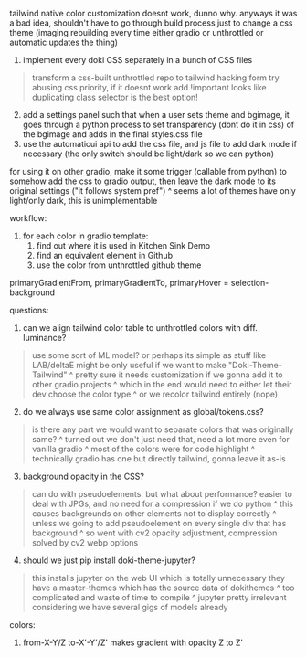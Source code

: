 tailwind native color customization doesnt work, dunno why.
anyways it was a bad idea, shouldn't have to go through build process
just to change a css theme (imaging rebuilding every time either gradio
or unthrottled or automatic updates the thing)

1. implement every doki CSS separately in a bunch of CSS files
 > transform a css-built unthrottled repo to tailwind hacking form
 > try abusing css priority, if it doesnt work add !important
 > looks like duplicating class selector is the best option!
2. add a settings panel such that when a user sets theme and bgimage,
   it goes through a python process to set transparency (dont do it in css)
   of the bgimage and adds in the final styles.css file
3. use the automaticui api to add the css file, and js file to add
   dark mode if necessary (the only switch should be light/dark so we can python)

for using it on other gradio, make it some trigger (callable from python)
to somehow add the css to gradio output, then leave the dark mode to its
original settings ("it follows system pref")
^ seems a lot of themes have only light/only dark, this is unimplementable

workflow:

1. for each color in gradio template:
   1) find out where it is used in Kitchen Sink Demo
   2) find an equivalent element in Github
   3) use the color from unthrottled github theme

primaryGradientFrom, primaryGradientTo, primaryHover = selection-background

questions:

1. can we align tailwind color table to unthrottled colors with diff. luminance?
 > use some sort of ML model? or perhaps its simple as stuff like LAB/deltaE
 > might be only useful if we want to make "Doki-Theme-Tailwind"
 ^ pretty sure it needs customization if we gonna add it to other gradio projects
 ^ which in the end would need to either let their dev choose the color type
 ^ or we recolor tailwind entirely (nope)
2. do we always use same color assignment as global/tokens.css?
 > is there any part we would want to separate colors that was originally same?
 ^ turned out we don't just need that, need a lot more even for vanilla gradio
 ^ most of the colors were for code highlight
 ^ technically gradio has one but directly tailwind, gonna leave it as-is
3. background opacity in the CSS?
 > can do with pseudoelements. but what about performance?
 > easier to deal with JPGs, and no need for a compression if we do python
 ^ this causes backgrounds on other elements not to display correctly
 ^ unless we going to add pseudoelement on every single div that has background
 ^ so went with cv2 opacity adjustment, compression solved by cv2 webp options
4. should we just pip install doki-theme-jupyter?
 > this installs jupyter on the web UI which is totally unnecessary
 > they have a master-themes which has the source data of dokithemes
 ^ too complicated and waste of time to compile
 ^ jupyter pretty irrelevant considering we have several gigs of models already

colors:

1. from-X-Y/Z to-X'-Y'/Z' makes gradient with opacity Z to Z'